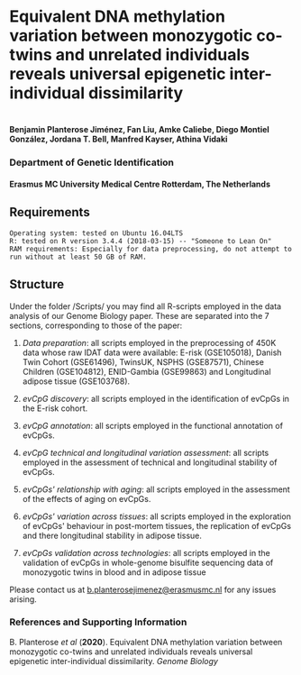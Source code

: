 

# Equivalent DNA methylation variation between monozygotic co-twins and unrelated individuals reveals universal epigenetic inter-individual dissimilarity
#
#### Benjamin Planterose Jiménez, Fan Liu, Amke Caliebe, Diego Montiel González, Jordana T. Bell, Manfred Kayser, Athina Vidaki

### Department of Genetic Identification 
#### Erasmus MC University Medical Centre Rotterdam, The Netherlands

## Requirements

    Operating system: tested on Ubuntu 16.04LTS
    R: tested on R version 3.4.4 (2018-03-15) -- "Someone to Lean On"
    RAM requirements: Especially for data preprocessing, do not attempt to run without at least 50 GB of RAM.


## Structure

Under the folder /Scripts/ you may find all  R-scripts employed in the data analysis of our Genome Biology paper. These are separated into the 7 sections, corresponding to those of the paper:

  1) *Data preparation*: all scripts employed in the preprocessing of 450K data whose raw IDAT data were available: E-risk (GSE105018), Danish Twin Cohort (GSE61496), TwinsUK, NSPHS (GSE87571), Chinese Children (GSE104812), ENID-Gambia (GSE99863) and Longitudinal adipose tissue (GSE103768).
  
  2) *evCpG discovery*: all scripts employed in the identification of evCpGs in the E-risk cohort.
  
  3) *evCpG annotation*: all scripts employed in the functional annotation of evCpGs.
  
  4) *evCpG technical and longitudinal variation assessment*: all scripts employed in the assessment of technical and longitudinal stability of evCpGs.
  
  5) *evCpGs' relationship with aging*: all scripts employed in the assessment of the effects of aging on evCpGs.
  
  6) *evCpGs' variation across tissues*: all scripts employed in the exploration of evCpGs' behaviour in post-mortem tissues, the replication of evCpGs and there longitudinal stability in adipose tissue.
  
  7) *evCpGs validation across technologies*: all scripts employed in the validation of evCpGs in whole-genome bisulfite sequencing data of monozygotic twins in blood and in adipose tissue






Please contact us at b.planterosejimenez@erasmusmc.nl for any issues arising.

### References and Supporting Information
B. Planterose *et al* (**2020**). Equivalent DNA methylation variation between monozygotic co-twins and unrelated individuals reveals universal epigenetic inter-individual dissimilarity. *Genome Biology*





